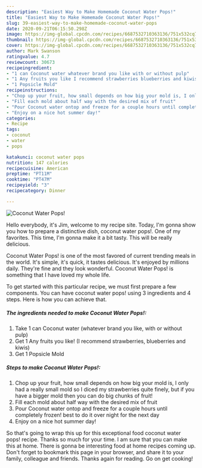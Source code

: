 ```yaml
---
description: "Easiest Way to Make Homemade Coconut Water Pops!"
title: "Easiest Way to Make Homemade Coconut Water Pops!"
slug: 39-easiest-way-to-make-homemade-coconut-water-pops
date: 2020-09-21T06:15:50.298Z
image: https://img-global.cpcdn.com/recipes/6687532710363136/751x532cq70/coconut-water-pops-recipe-main-photo.jpg
thumbnail: https://img-global.cpcdn.com/recipes/6687532710363136/751x532cq70/coconut-water-pops-recipe-main-photo.jpg
cover: https://img-global.cpcdn.com/recipes/6687532710363136/751x532cq70/coconut-water-pops-recipe-main-photo.jpg
author: Mark Swanson
ratingvalue: 4.7
reviewcount: 30673
recipeingredient:
- "1 can Coconut water whatever brand you like with or without pulp"
- "1 Any fruits you like I recommend strawberries blueberries and kiwis"
- "1 Popsicle Mold"
recipeinstructions:
- "Chop up your fruit, how small depends on how big your mold is, I only had a really small mold so I diced my strawberries quite finely, but if you have a bigger mold then you can do big chunks of fruit!"
- "Fill each mold about half way with the desired mix of fruit"
- "Pour Coconut water ontop and freeze for a couple hours until completely frozen! best to do it over night for the next day"
- "Enjoy on a nice hot summer day!"
categories:
- Recipe
tags:
- coconut
- water
- pops

katakunci: coconut water pops 
nutrition: 147 calories
recipecuisine: American
preptime: "PT11M"
cooktime: "PT47M"
recipeyield: "3"
recipecategory: Dinner

---
```



![Coconut Water Pops!](https://img-global.cpcdn.com/recipes/6687532710363136/751x532cq70/coconut-water-pops-recipe-main-photo.jpg)

Hello everybody, it's Jim, welcome to my recipe site. Today, I'm gonna show you how to prepare a distinctive dish, coconut water pops!. One of my favorites. This time, I'm gonna make it a bit tasty. This will be really delicious.



Coconut Water Pops! is one of the most favored of current trending meals in the world. It's simple, it's quick, it tastes delicious. It's enjoyed by millions daily. They're fine and they look wonderful. Coconut Water Pops! is something that I have loved my whole life.


To get started with this particular recipe, we must first prepare a few components. You can have coconut water pops! using 3 ingredients and 4 steps. Here is how you can achieve that.

<!--inarticleads1-->

##### The ingredients needed to make Coconut Water Pops!:

1. Take 1 can Coconut water (whatever brand you like, with or without pulp)
1. Get 1 Any fruits you like! (I recommend strawberries, blueberries and kiwis)
1. Get 1 Popsicle Mold




<!--inarticleads2-->

##### Steps to make Coconut Water Pops!:

1. Chop up your fruit, how small depends on how big your mold is, I only had a really small mold so I diced my strawberries quite finely, but if you have a bigger mold then you can do big chunks of fruit!
1. Fill each mold about half way with the desired mix of fruit
1. Pour Coconut water ontop and freeze for a couple hours until completely frozen! best to do it over night for the next day
1. Enjoy on a nice hot summer day!




So that's going to wrap this up for this exceptional food coconut water pops! recipe. Thanks so much for your time. I am sure that you can make this at home. There is gonna be interesting food at home recipes coming up. Don't forget to bookmark this page in your browser, and share it to your family, colleague and friends. Thanks again for reading. Go on get cooking!
